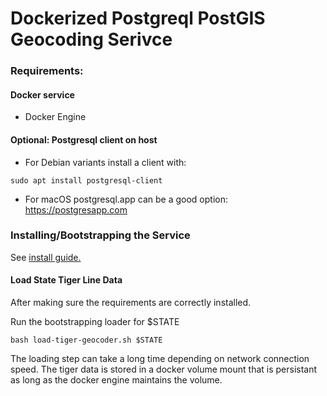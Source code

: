 # Dockerized Postgreql PostGIS Geocoding Serivce

### Requirements:
#### Docker service
  - Docker Engine
#### Optional: Postgresql client on host
  - For Debian variants install a client with:

```
sudo apt install postgresql-client
```

  - For macOS postgresql.app can be a good option: https://postgresapp.com

### Installing/Bootstrapping the Service
See [install guide.](INSTALL.md "Installing - Geopostgister")

#### Load State Tiger Line Data
After making sure the requirements are correctly installed.

Run the bootstrapping loader for $STATE

```
bash load-tiger-geocoder.sh $STATE
```

The loading step can take a long time depending on network connection speed. The tiger data 
is stored in a docker volume mount that is persistant as long as the docker engine maintains
the volume.

